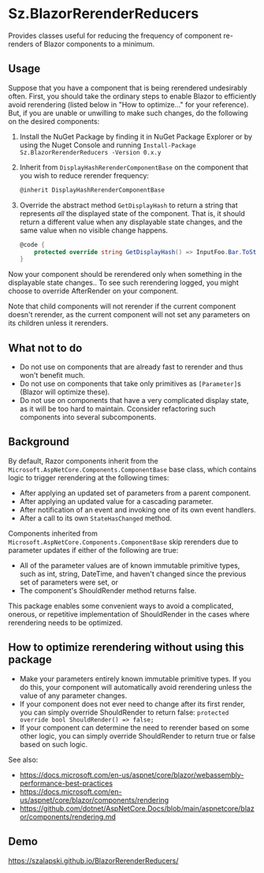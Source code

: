 # Sz.BlazorRerenderReducers

Provides classes useful for reducing the frequency of component re-renders of Blazor components to a minimum.

## Usage

Suppose that you have a component that is being rerendered undesirably often.  First, you should take the ordinary steps to enable Blazor to efficiently avoid rerendering (listed below in "How to optimize..." for your reference).  But, if you are unable or unwilling to make such changes, do the following on the desired components:

1. Install the NuGet Package by finding it in NuGet Package Explorer or by using the Nuget Console and running `Install-Package Sz.BlazorRerenderReducers -Version 0.x.y`

2. Inherit from `DisplayHashRerenderComponentBase` on the component that you wish to reduce rerender frequency:

    ```c#
    @inherit DisplayHashRerenderComponentBase
    ```

3. Override the abstract method `GetDisplayHash` to return a string that represents *all* the displayed state of the component. That is, it should return a different value when any displayable state changes, and the same value when no visible change happens.

    ```c#
    @code {
        protected override string GetDisplayHash() => InputFoo.Bar.ToString();
    }
    ```
Now your component should be rerendered only when something in the displayable state changes..  To see such rerendering logged, you might choose to override AfterRender on your component. 

Note that child components will not rerender if the current component doesn't rerender, as the current component will not set any parameters on its children unless it rerenders.

## What not to do

* Do not use on components that are already fast to rerender and thus won't benefit much.
* Do not use on components that take only primitives as `[Parameter]`s (Blazor will optimize these).
* Do not use on components that have a very complicated display state, as it will be too hard to maintain. Cconsider refactoring such components into several subcomponents.

## Background

By default, Razor components inherit from the `Microsoft.AspNetCore.Components.ComponentBase` base class, which contains logic to trigger rerendering at the following times:

* After applying an updated set of parameters from a parent component.
* After applying an updated value for a cascading parameter.
* After notification of an event and invoking one of its own event handlers.
* After a call to its own `StateHasChanged` method.

Components inherited from `Microsoft.AspNetCore.Components.ComponentBase` skip rerenders due to parameter updates if either of the following are true:

* All of the parameter values are of known immutable primitive types, such as int, string, DateTime, and haven't changed since the previous set of parameters were set, or
* The component's ShouldRender method returns false.

This package enables some convenient ways to avoid a complicated, onerous, or repetitive implementation of ShouldRender in the cases where rerendering needs to be optimized.

## How to optimize rerendering without using this package

* Make your parameters entirely known immutable primitive types.  If you do this, your component will automatically avoid rerendering unless the value of any parameter changes.
* If your component does not ever need to change after its first render, you can simply override ShouldRender to return false: `protected override bool ShouldRender() => false;`
* If your component can determine the need to rerender based on some other logic, you can simply override ShouldRender to return true or false based on such logic. 

See also:
* https://docs.microsoft.com/en-us/aspnet/core/blazor/webassembly-performance-best-practices
* https://docs.microsoft.com/en-us/aspnet/core/blazor/components/rendering
* https://github.com/dotnet/AspNetCore.Docs/blob/main/aspnetcore/blazor/components/rendering.md

## Demo

https://szalapski.github.io/BlazorRerenderReducers/

